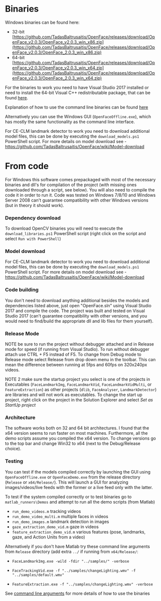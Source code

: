 # Binaries

Windows binaries can be found here:
- 32-bit [https://github.com/TadasBaltrusaitis/OpenFace/releases/download/OpenFace_v2.0.3/OpenFace_v2.0.3_win_x86.zip](https://github.com/TadasBaltrusaitis/OpenFace/releases/download/OpenFace_v2.0.3/OpenFace_2.0.3_win_x86.zip)
- 64-bit [https://github.com/TadasBaltrusaitis/OpenFace/releases/download/OpenFace_v2.0.3/OpenFace_v2.0.3_win_x64.zip](https://github.com/TadasBaltrusaitis/OpenFace/releases/download/OpenFace_v2.0.3/OpenFace_2.0.3_win_x64.zip)

For the binaries to work you need to have Visual Studio 2017 installed or need to install the 64-bit Visual C++ redistributable package, that can be found [here](https://aka.ms/vs/16/release/vc_redist.x64.exe).

Explanation of how to use the command line binaries can be found [here](https://github.com/TadasBaltrusaitis/OpenFace/wiki/Command-line-arguments)

Alternatively you can use the Windows GUI (`OpenFaceOffline.exe`), which has mostly the same functionality as the command line interface.

For CE-CLM landmark detector to work you need to download additional model files, this can be done by executing the `download_models.ps1` PowerShell script. For more details on model download see - https://github.com/TadasBaltrusaitis/OpenFace/wiki/Model-download

# From code
For Windows this software comes prepackaged with most of the necessary binaries and dll's for compilation of the project (with missing ones downloaded through a script, see below). You will also need to compile the code it in order to run it. Code was tested on Windows 7/8/10 and Windows Server 2008 can't guarantee compatibility with other Windows versions (but in theory it should work). 

### Dependency download

To download OpenCV binaries you will need to execute the `download_libraries.ps1` PowerShell script (right click on the script and select `Run with PowerShell`)

### Model download

For CE-CLM landmark detector to work you need to download additional model files, this can be done by executing the `download_models.ps1` PowerShell script. For more details on model download see - https://github.com/TadasBaltrusaitis/OpenFace/wiki/Model-download

### Code building

You don't need to download anything additional besides the models and dependencies listed above, just open "OpenFace.sln" using Visual Studio 2017 and compile the code. The project was built and tested on Visual Studio 2017 (can't guarantee compatibility with other versions, and you would need to find/build the appropriate dll and lib files for them yourself).

### Release Mode

NOTE be sure to run the project without debugger attached and in Release mode for speed (if running from Visual Studio). To run without debugger attach use CTRL + F5 instead of F5. To change from Debug mode to Release mode select Release from drop down menu in the toolbar. This can mean the difference between running at 5fps and 60fps on 320x240px videos. 

NOTE 2 make sure the startup project you select is one of the projects in Executables (`FaceLandmarkImg`, `FaceLandmarkVid`, `FaceLandmarkVidMulti`, or `FeatureExtraction`) as other projects (`dlib`, `FaceAnalyser`, `LandmarkDetector`) are libraries and will not work as executables. To change the start up project, right click on the project in the Solution Explorer and select *Set as StartUp project*

### Architecture

The software works both on 32 and 64 bit architectures. I  found that the x64 version seems to run faster on most machines. Furthermore, all the demo scripts assume you compiled the x64 version. To change versions go to the top bar and change Win32 to x64 (next to the Debug/Release choice).

### Testing

You can test if the models compiled correctly by launching the GUI using `OpenFaceOffline.exe` or `OpenFaceDemo.exe` from the release directory (`Release` or `x64/Release/`). This will launch a GUI for analyzing images/videos/live feeds with the former or a live feed only with the latter.

To test if the system compiled correctly or to test binaries go to `matlab_runners\Demos` and attempt to run all the demo scripts (from Matlab)
  - `run_demo_videos.m` tracking videos
  - `run_demo_video_multi.m` multiple faces in videos
  - `run_demo_images.m` landmark detection in images
  - `gaze_extraction_demo_vid.m` gaze in videos
  - `feature_extraction_demo_vid.m` various features (pose, landmarks, gaze, and Action Units from a video)

Alternatively if you don't have Matlab try these command line arguments from `Release` directory (add extra `../` if running from `x64/Release/`:

- `FaceLandmarkImg.exe -wild -fdir "../samples/" -verbose`

- `FaceTrackingVid.exe -f "../samples/changeLighting.wmv" -f "../samples/default.wmv"`

- `FeatureExtraction.exe -f "../samples/changeLighting.wmv" -verbose`

See [command line arguments](https://github.com/TadasBaltrusaitis/OpenFace/wiki/Command-line-arguments) for more details of how to use the binaries